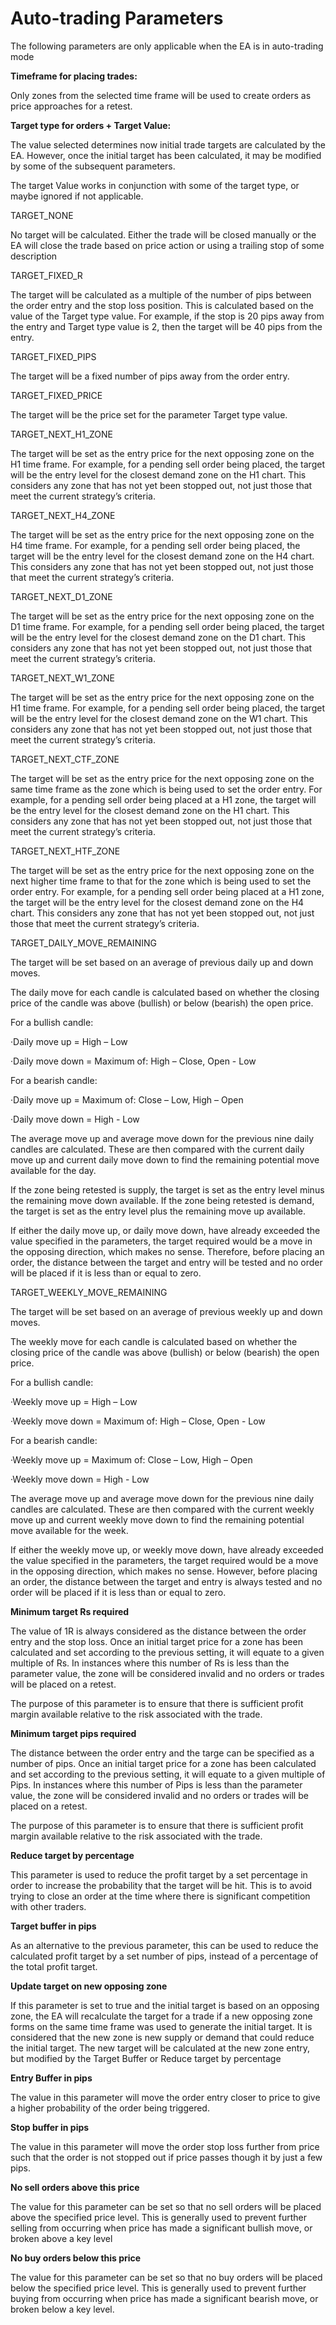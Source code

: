 # Auto-trading Parameters

The following parameters are only applicable when the EA is in auto-trading mode

**Timeframe for placing trades:**

Only zones from the selected time frame will be used to create orders as price approaches for a retest.

**Target type for orders + Target Value:**

The value selected determines now initial trade targets are calculated by the EA. However, once the initial target has been calculated, it may be modified by some of the subsequent parameters.

The target Value works in conjunction with some of the target type, or maybe ignored if not applicable.

TARGET\_NONE

No target will be calculated. Either the trade will be closed manually or the EA will close the trade based on price action or using a trailing stop of some description

TARGET\_FIXED\_R

The target will be calculated as a multiple of the number of pips between the order entry and the stop loss position. This is calculated based on the value of the Target type value. For example, if the stop is 20 pips away from the entry and Target type value is 2, then the target will be 40 pips from the entry.

TARGET\_FIXED\_PIPS

The target will be a fixed number of pips away from the order entry.

TARGET\_FIXED\_PRICE

The target will be the price set for the parameter Target type value.

TARGET\_NEXT\_H1\_ZONE

The target will be set as the entry price for the next opposing zone on the H1 time frame. For example, for a pending sell order being placed, the target will be the entry level for the closest demand zone on the H1 chart. This considers any zone that has not yet been stopped out, not just those that meet the current strategy’s criteria.

TARGET\_NEXT\_H4\_ZONE

The target will be set as the entry price for the next opposing zone on the H4 time frame. For example, for a pending sell order being placed, the target will be the entry level for the closest demand zone on the H4 chart. This considers any zone that has not yet been stopped out, not just those that meet the current strategy’s criteria.

TARGET\_NEXT\_D1\_ZONE

The target will be set as the entry price for the next opposing zone on the D1 time frame. For example, for a pending sell order being placed, the target will be the entry level for the closest demand zone on the D1 chart. This considers any zone that has not yet been stopped out, not just those that meet the current strategy’s criteria.

TARGET\_NEXT\_W1\_ZONE

The target will be set as the entry price for the next opposing zone on the H1 time frame. For example, for a pending sell order being placed, the target will be the entry level for the closest demand zone on the W1 chart. This considers any zone that has not yet been stopped out, not just those that meet the current strategy’s criteria.

TARGET\_NEXT\_CTF\_ZONE

The target will be set as the entry price for the next opposing zone on the same time frame as the zone which is being used to set the order entry. For example, for a pending sell order being placed at a H1 zone, the target will be the entry level for the closest demand zone on the H1 chart. This considers any zone that has not yet been stopped out, not just those that meet the current strategy’s criteria.

TARGET\_NEXT\_HTF\_ZONE

The target will be set as the entry price for the next opposing zone on the next higher time frame to that for the zone which is being used to set the order entry. For example, for a pending sell order being placed at a H1 zone, the target will be the entry level for the closest demand zone on the H4 chart. This considers any zone that has not yet been stopped out, not just those that meet the current strategy’s criteria.

TARGET\_DAILY\_MOVE\_REMAINING

The target will be set based on an average of previous daily up and down moves.

The daily move for each candle is calculated based on whether the closing price of the candle was above \(bullish\) or below \(bearish\) the open price.

For a bullish candle:

·Daily move up = High – Low

·Daily move down = Maximum of: High – Close, Open - Low

For a bearish candle:

·Daily move up = Maximum of: Close – Low, High – Open

·Daily move down = High - Low

The average move up and average move down for the previous nine daily candles are calculated. These are then compared with the current daily move up and current daily move down to find the remaining potential move available for the day.

If the zone being retested is supply, the target is set as the entry level minus the remaining move down available. If the zone being retested is demand, the target is set as the entry level plus the remaining move up available.

If either the daily move up, or daily move down, have already exceeded the value specified in the parameters, the target required would be a move in the opposing direction, which makes no sense. Therefore, before placing an order, the distance between the target and entry will be tested and no order will be placed if it is less than or equal to zero.

TARGET\_WEEKLY\_MOVE\_REMAINING

The target will be set based on an average of previous weekly up and down moves.

The weekly move for each candle is calculated based on whether the closing price of the candle was above \(bullish\) or below \(bearish\) the open price.

For a bullish candle:

·Weekly move up = High – Low

·Weekly move down = Maximum of: High – Close, Open - Low

For a bearish candle:

·Weekly move up = Maximum of: Close – Low, High – Open

·Weekly move down = High - Low

The average move up and average move down for the previous nine daily candles are calculated. These are then compared with the current weekly move up and current weekly move down to find the remaining potential move available for the week.

If either the weekly move up, or weekly move down, have already exceeded the value specified in the parameters, the target required would be a move in the opposing direction, which makes no sense. However, before placing an order, the distance between the target and entry is always tested and no order will be placed if it is less than or equal to zero.

**Minimum target Rs required**

The value of 1R is always considered as the distance between the order entry and the stop loss. Once an initial target price for a zone has been calculated and set according to the previous setting, it will equate to a given multiple of Rs. In instances where this number of Rs is less than the parameter value, the zone will be considered invalid and no orders or trades will be placed on a retest.

The purpose of this parameter is to ensure that there is sufficient profit margin available relative to the risk associated with the trade.

**Minimum target pips required**

The distance between the order entry and the targe can be specified as a number of pips. Once an initial target price for a zone has been calculated and set according to the previous setting, it will equate to a given multiple of Pips. In instances where this number of Pips is less than the parameter value, the zone will be considered invalid and no orders or trades will be placed on a retest.

The purpose of this parameter is to ensure that there is sufficient profit margin available relative to the risk associated with the trade.

**Reduce target by percentage**

This parameter is used to reduce the profit target by a set percentage in order to increase the probability that the target will be hit. This is to avoid trying to close an order at the time where there is significant competition with other traders.

**Target buffer in pips**

As an alternative to the previous parameter, this can be used to reduce the calculated profit target by a set number of pips, instead of a percentage of the total profit target.

**Update target on new opposing zone**

If this parameter is set to true and the initial target is based on an opposing zone, the EA will recalculate the target for a trade if a new opposing zone forms on the same time frame was used to generate the initial target. It is considered that the new zone is new supply or demand that could reduce the initial target. The new target will be calculated at the new zone entry, but modified by the Target Buffer or Reduce target by percentage

**Entry Buffer in pips**

The value in this parameter will move the order entry closer to price to give a higher probability of the order being triggered.

**Stop buffer in pips**

The value in this parameter will move the order stop loss further from price such that the order is not stopped out if price passes though it by just a few pips.

**No sell orders above this price**

The value for this parameter can be set so that no sell orders will be placed above the specified price level. This is generally used to prevent further selling from occurring when price has made a significant bullish move, or broken above a key level

**No buy orders below this price**

The value for this parameter can be set so that no buy orders will be placed below the specified price level. This is generally used to prevent further buying from occurring when price has made a significant bearish move, or broken below a key level.

